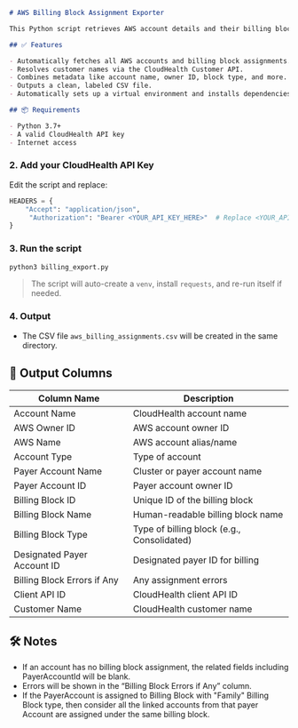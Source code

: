 

````markdown
# AWS Billing Block Assignment Exporter

This Python script retrieves AWS account details and their billing block assignments from the CloudHealth API. It merges the data with customer information and exports everything into a clean CSV file.

## ✅ Features

- Automatically fetches all AWS accounts and billing block assignments.
- Resolves customer names via the CloudHealth Customer API.
- Combines metadata like account name, owner ID, block type, and more.
- Outputs a clean, labeled CSV file.
- Automatically sets up a virtual environment and installs dependencies if needed.

## 📦 Requirements

- Python 3.7+
- A valid CloudHealth API key
- Internet access
````

### 2. Add your CloudHealth API Key

Edit the script and replace:

```python
HEADERS = {
    "Accept": "application/json",
     "Authorization": "Bearer <YOUR_API_KEY_HERE>"  # Replace <YOUR_API_KEY_HERE> with your actual CH API key
}
```

### 3. Run the script

```bash
python3 billing_export.py
```

> The script will auto-create a `venv`, install `requests`, and re-run itself if needed.

### 4. Output

* The CSV file `aws_billing_assignments.csv` will be created in the same directory.

## 📄 Output Columns

| Column Name                 | Description                                |
| --------------------------- | ------------------------------------------ |
| Account Name                | CloudHealth account name                   |
| AWS Owner ID                | AWS account owner ID                       |
| AWS Name                    | AWS account alias/name                     |
| Account Type                | Type of account                            |
| Payer Account Name          | Cluster or payer account name              |
| Payer Account ID            | Payer account owner ID                     |
| Billing Block ID            | Unique ID of the billing block             |
| Billing Block Name          | Human-readable billing block name          |
| Billing Block Type          | Type of billing block (e.g., Consolidated) |
| Designated Payer Account ID | Designated payer ID for billing            |
| Billing Block Errors if Any | Any assignment errors                      |
| Client API ID               | CloudHealth client API ID                  |
| Customer Name               | CloudHealth customer name                  |

## 🛠 Notes

* If an account has no billing block assignment, the related fields including PayerAccountId will be blank.
* Errors will be shown in the “Billing Block Errors if Any” column.
* If the PayerAccount is assigned to Billing Block with "Family" Billing Block type, then consider all the linked accounts from that payer Account are assigned under the same billing block.

